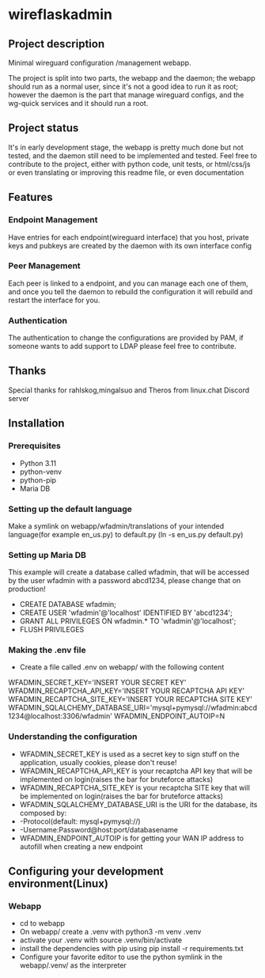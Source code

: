 # wireflaskadmin
## Project description
Minimal wireguard configuration /management webapp.

The project is split into two parts, the webapp and the daemon; the webapp should run as a normal user, since it's not a good idea to run it as root; however the daemon is the part that manage wireguard configs, and the wg-quick services and it should run a root.
## Project status
It's in early development stage, the webapp is pretty much done but not tested, and the daemon still need to be implemented and tested.
Feel free to contribute to the project, either with python code, unit tests, or html/css/js or even translating or improving this readme file, or even documentation
## Features
### Endpoint Management
Have entries for each endpoint(wireguard interface) that you host, private keys and pubkeys are created by the daemon with its own interface config
### Peer Management
Each peer is linked to a endpoint, and you can manage each one of them, and once you tell the daemon to rebuild the configuration it will rebuild and restart the interface for you.
### Authentication
The authentication to change the configurations are provided by PAM, if someone wants to add support to LDAP please feel free to contribute.
## Thanks
Special thanks for rahlskog,mingalsuo and Theros from linux.chat Discord server

## Installation
### Prerequisites
- Python 3.11
- python-venv
- python-pip
- Maria DB
### Setting up the default language
Make a symlink on webapp/wfadmin/translations of your intended language(for example en_us.py) to default.py (ln -s en_us.py default.py)
### Setting up Maria DB
This example will create a database called wfadmin, that will be accessed by the user wfadmin with a password abcd1234, please change that on production!
- CREATE DATABASE wfadmin;
- CREATE USER 'wfadmin'@'localhost' IDENTIFIED BY 'abcd1234';
- GRANT ALL PRIVILEGES ON wfadmin.* TO 'wfadmin'@'localhost';
- FLUSH PRIVILEGES
### Making the .env file
- Create a file called .env on webapp/ with the following content

WFADMIN_SECRET_KEY='INSERT YOUR SECRET KEY'
WFADMIN_RECAPTCHA_API_KEY='INSERT YOUR RECAPTCHA API KEY'
WFADMIN_RECAPTCHA_SITE_KEY='INSERT YOUR RECAPTCHA SITE KEY'
WFADMIN_SQLALCHEMY_DATABASE_URI='mysql+pymysql://wfadmin:abcd1234@localhost:3306/wfadmin'
WFADMIN_ENDPOINT_AUTOIP=N
### Understanding the configuration
- WFADMIN_SECRET_KEY is used as a secret key to sign stuff on the application, usually cookies, please don't reuse!
- WFADMIN_RECAPTCHA_API_KEY is your recaptcha API key that will be implemented on login(raises the bar for bruteforce attacks)
- WFADMIN_RECAPTCHA_SITE_KEY is your recaptcha SITE key that will be implemented on login(raises the bar for bruteforce attacks)
- WFADMIN_SQLALCHEMY_DATABASE_URI is the URI for the database, its composed by:
- -Protocol(default: mysql+pymysql://)
- -Username:Password@host:port/databasename
- WFADMIN_ENDPOINT_AUTOIP is for getting your WAN IP address to autofill when creating a new endpoint
## Configuring your development environment(Linux)
### Webapp
- cd to webapp
- On webapp/ create a .venv with python3 -m venv .venv
- activate your .venv with source .venv/bin/activate
- install the dependencies with pip using pip install -r requirements.txt
- Configure your favorite editor to use the python symlink in the webapp/.venv/ as the interpreter
###